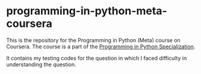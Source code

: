 # programming-in-python-meta-coursera


This is the repository for the Programming in Python (Meta) course on Coursera. The course is a part of the [Programming in Python Specialization](https://www.coursera.org/learn/programming-in-python).

It contains my testing codes for the question in which I faced difficulty in understanding the question.

